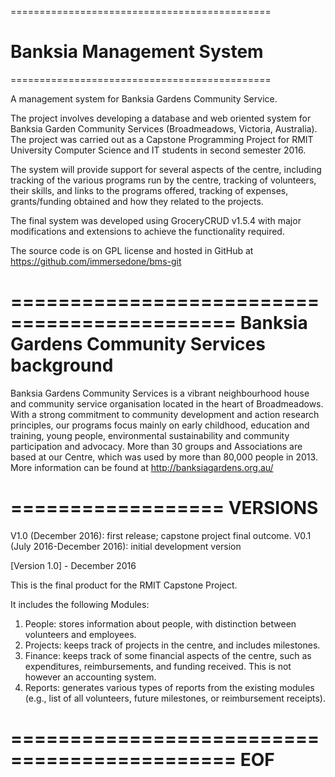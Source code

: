 =============================================
# Banksia Management System
=============================================

A management system for Banksia Gardens Community Service.

The project involves developing a database and web oriented system for Banksia Garden Community Services (Broadmeadows, Victoria, Australia). The project was carried out as a Capstone Programming Project for RMIT University Computer Science and IT students in second semester 2016. 

The system will provide support for several aspects of the centre, including tracking of the various programs run by the centre, tracking of volunteers, their skills, and links to the programs offered, tracking of expenses, grants/funding obtained and how they related to the projects.

The final system was developed using GroceryCRUD v1.5.4 with major modifications and extensions to achieve the functionality required.

The source code is on GPL license and hosted in GitHub at https://github.com/immersedone/bms-git

=============================================
Banksia Gardens Community Services background
=============================================

Banksia Gardens Community Services is a vibrant neighbourhood house and community service organisation located in the heart of Broadmeadows. With a strong commitment to community development and action research principles, our programs focus mainly on early childhood, education and training, young people, environmental sustainability and community participation and advocacy. More than 30 groups and Associations are based at our Centre, which was used by more than 80,000 people in 2013.
More information can be found at http://banksiagardens.org.au/


==================
VERSIONS
==================

V1.0 (December 2016): first release; capstone project final outcome. 
V0.1 (July 2016-December 2016): initial development version 

[Version 1.0] - December 2016

This is the final product for the RMIT Capstone Project.

It includes the following Modules:

1) People: stores information about people, with distinction between volunteers and employees.
2) Projects: keeps track of projects in the centre, and includes milestones.
3) Finance: keeps track of some financial aspects of the centre, such as expenditures, reimbursements, and funding received. This is not however an accounting system.
4) Reports: generates various types of reports from the existing modules (e.g., list of all volunteers, future milestones, or reimbursement receipts).


=============================================
EOF
=============================================
